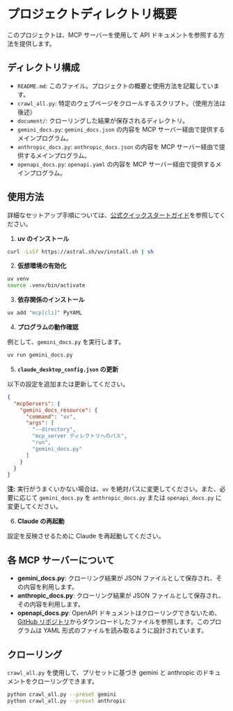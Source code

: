 # プロジェクトディレクトリ概要

このプロジェクトは、MCP サーバーを使用して API ドキュメントを参照する方法を提供します。

## ディレクトリ構成

- `README.md`: このファイル。プロジェクトの概要と使用方法を記載しています。
- `crawl_all.py`: 特定のウェブページをクロールするスクリプト。（使用方法は後述）
- `document/`: クローリングした結果が保存されるディレクトリ。
- `gemini_docs.py`: `gemini_docs.json` の内容を MCP サーバー経由で提供するメインプログラム。
- `anthropic_docs.py`: `anthropic_docs.json` の内容を MCP サーバー経由で提供するメインプログラム。
- `openapi_docs.py`: `openapi.yaml` の内容を MCP サーバー経由で提供するメインプログラム。

## 使用方法

詳細なセットアップ手順については、[公式クイックスタートガイド](https://modelcontextprotocol.io/quickstart/server#set-up-your-environment)を参照してください。

1. **uv のインストール**

```bash
curl -LsSf https://astral.sh/uv/install.sh | sh
```

2. **仮想環境の有効化**

```bash
uv venv
source .venv/bin/activate
```

3. **依存関係のインストール**

```bash
uv add "mcp[cli]" PyYAML
```

4. **プログラムの動作確認**

例として、`gemini_docs.py` を実行します。

```bash
uv run gemini_docs.py
```

5. **`claude_desktop_config.json` の更新**

以下の設定を追加または更新してください。

```json
{
  "mcpServers": {
    "gemini_docs_resource": {
      "command": "uv",
      "args": [
        "--directory",
        "mcp_server ディレクトリへのパス",
        "run",
        "gemini_docs.py"
      ]
    }
  }
}
```

**注:** 実行がうまくいかない場合は、`uv` を絶対パスに変更してください。また、必要に応じて `gemini_docs.py` を `anthropic_docs.py` または `openapi_docs.py` に変更してください。

6. **Claude の再起動**

設定を反映させるために Claude を再起動してください。

## 各 MCP サーバーについて

- **gemini_docs.py**: クローリング結果が JSON ファイルとして保存され、その内容を利用します。
- **anthropic_docs.py**: クローリング結果が JSON ファイルとして保存され、その内容を利用します。
- **openapi_docs.py**: OpenAPI ドキュメントはクローリングできないため、[GitHub リポジトリ](https://github.com/openai/openai-openapi/tree/master)からダウンロードしたファイルを参照します。このプログラムは YAML 形式のファイルを読み取るように設計されています。

## クローリング

`crawl_all.py` を使用して、プリセットに基づき gemini と anthropic のドキュメントをクローリングできます。

```bash
python crawl_all.py --preset gemini
python crawl_all.py --preset anthropic
```
